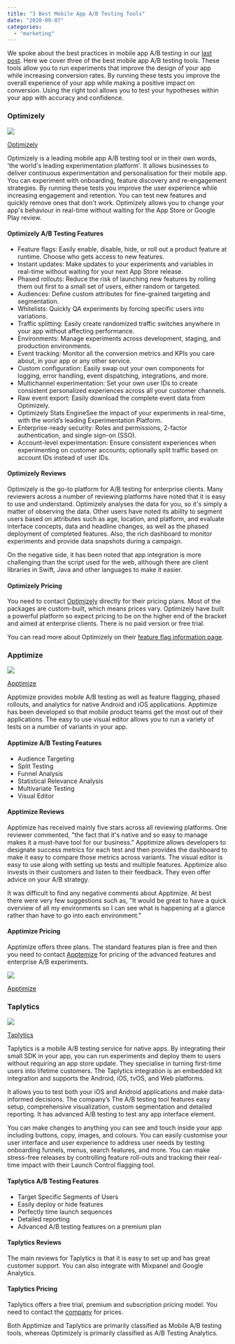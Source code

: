 ```yaml
---
title: "3 Best Mobile App A/B Testing Tools"
date: "2020-09-07"
categories: 
  - "marketing"
---
```


We spoke about the best practices in mobile app A/B testing in our [last post](https://tapadoo.com/best-practices-for-mobile-app-a-b-testing/). Here we cover three of the best mobile app A/B testing tools. These tools allow you to run experiments that improve the design of your app while increasing conversion rates. By running these tests you improve the overall experience of your app while making a positive impact on conversion. Using the right tool allows you to test your hypotheses within your app with accuracy and confidence.

### Optimizely

![](images/Screenshot-2020-08-11-at-14.05.04-1024x441.png)

[Optimizely](https://www.optimizely.com/plans/)

Optimizely is a leading mobile app A/B testing tool or in their own words, 'the world's leading experimentation platform'. It allows businesses to deliver continuous experimentation and personalisation for their mobile app. You can experiment with onboarding, feature discovery and re-engagement strategies. By running these tests you improve the user experience while increasing engagement and retention. You can test new features and quickly remove ones that don't work. Optimizely allows you to change your app's behaviour in real-time without waiting for the App Store or Google Play review.

#### Optimizely A/B Testing Features

- Feature flags: Easily enable, disable, hide, or roll out a product feature at runtime. Choose who gets access to new features.
- Instant updates: Make updates to your experiments and variables in real-time without waiting for your next App Store release.
- Phased rollouts: Reduce the risk of launching new features by rolling them out first to a small set of users, either random or targeted.
- Audiences: Define custom attributes for fine-grained targeting and segmentation.
- Whitelists: Quickly QA experiments by forcing specific users into variations.
- Traffic splitting: Easily create randomized traffic switches anywhere in your app without affecting performance.
- Environments: Manage experiments across development, staging, and production environments.
- Event tracking: Monitor all the conversion metrics and KPIs you care about, in your app or any other service.
- Custom configuration: Easily swap out your own components for logging, error handling, event dispatching, integrations, and more.
- Multichannel experimentation: Set your own user IDs to create consistent personalized experiences across all your customer channels.
- Raw event export: Easily download the complete event data from Optimizely.
- Optimizely Stats EngineSee the impact of your experiments in real-time, with the world’s leading Experimentation Platform.
- Enterprise-ready security: Roles and permissions, 2-factor authentication, and single sign-on (SSO).
- Account-level experimentation: Ensure consistent experiences when experimenting on customer accounts; optionally split traffic based on account IDs instead of user IDs.

#### Optimizely Reviews

Optimizely is the go-to platform for A/B testing for enterprise clients. Many reviewers across a number of reviewing platforms have noted that it is easy to use and understand. Optimizely analyses the data for you, so it's simply a matter of observing the data. Other users have noted its ability to segment users based on attributes such as age, location, and platform, and evaluate interface concepts, data and headline changes, as well as the phased deployment of completed features. Also, the rich dashboard to monitor experiments and provide data snapshots during a campaign.

On the negative side, it has been noted that app integration is more challenging than the script used for the web, although there are client libraries in Swift, Java and other languages to make it easier.

#### Optimizely Pricing

You need to contact [Optimizely](https://www.optimizely.com/plans/) directly for their pricing plans. Most of the packages are custom-built, which means prices vary. Optimizely have built a powerful platform so expect pricing to be on the higher end of the bracket and aimed at enterprise clients. There is no paid version or free trial.

You can read more about Optimizely on their [feature flag information page](https://www.optimizely.com/optimization-glossary/feature-flags/).

### Apptimize

![](images/Screenshot-2020-08-11-at-14.51.54-1024x420.png)

[Apptimize](https://apptimize.com)

Apptimize provides mobile A/B testing as well as feature flagging, phased rollouts, and analytics for native Android and iOS applications. Apptimize has been developed so that mobile product teams get the most out of their applications. The easy to use visual editor allows you to run a variety of tests on a number of variants in your app.

#### Apptimize A/B Testing Features

- Audience Targeting
- Split Testing
- Funnel Analysis
- Statistical Relevance Analysis
- Multivariate Testing
- Visual Editor

#### Apptimize Reviews

Apptimize has received mainly five stars across all reviewing platforms. One reviewer commented, "the fact that it's native and so easy to manage makes it a must-have tool for our business." Apptimize allows developers to designate success metrics for each test and then provides the dashboard to make it easy to compare those metrics across variants. The visual editor is easy to use along with setting up tests and multiple features. Apptimize also invests in their customers and listen to their feedback. They even offer advice on your A/B strategy.

It was difficult to find any negative comments about Apptimize. At best there were very few suggestions such as, "It would be great to have a quick overview of all my environments so I can see what is happening at a glance rather than have to go into each environment."

#### Apptimize Pricing

Apptimize offers three plans. The standard features plan is free and then you need to contact [Apptemize](https://apptimize.com) for pricing of the advanced features and enterprise A/B experiments.

![](images/Screenshot-2020-08-11-at-14.53.46-1024x515.png)

[Apptimize](https://apptimize.com/plans/)

### Taplytics

![](images/Screenshot-2020-08-11-at-15.49.07-1024x376.png)

[Taplytics](https://taplytics.com)

Taplytics is a mobile A/B testing service for native apps. By integrating their small SDK in your app, you can run experiments and deploy them to users without requiring an app store update. They specialise in turning first-time users into lifetime customers. The Taplytics integration is an embedded kit integration and supports the Android, iOS, tvOS, and Web platforms.

[](https://docs.mparticle.com/integrations/taplytics/event/#prerequisites)It allows you to test both your iOS and Android applications and make data-informed decisions. The company’s The A/B testing tool features easy setup, comprehensive visualization, custom segmentation and detailed reporting. It has advanced A/B testing to test any app interface element.

You can make changes to anything you can see and touch inside your app including buttons, copy, images, and colours. You can easily customise your user interface and user experience to address user needs by testing onboarding funnels, menus, search features, and more. You can make stress-free releases by controlling feature roll-outs and tracking their real-time impact with their Launch Control flagging tool.

#### Taplytics A/B Testing Features

- Target Specific Segments of Users
- Easily deploy or hide features
- Perfectly time launch sequences
- Detailed reporting
- Advanced A/B testing features on a premium plan

#### Taplytics Reviews

The main reviews for Taplytics is that it is easy to set up and has great customer support. You can also integrate with Mixpanel and Google Analytics.

#### Taplytics Pricing

Taplytics offers a free trial, premium and subscription pricing model. You need to contact the [company](https://taplytics.com) for prices.

Both Apptimize and Taplytics are primarily classified as Mobile A/B testing tools, whereas Optimizely is primarily classified as A/B Testing Analytics.
